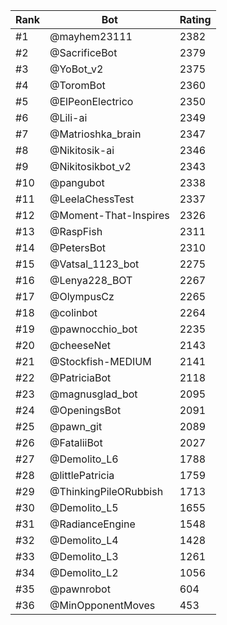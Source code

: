 Rank|Bot|Rating
---|---|---
#1|@mayhem23111|2382
#2|@SacrificeBot|2379
#3|@YoBot_v2|2375
#4|@ToromBot|2360
#5|@ElPeonElectrico|2350
#6|@Lili-ai|2349
#7|@Matrioshka_brain|2347
#8|@Nikitosik-ai|2346
#9|@Nikitosikbot_v2|2343
#10|@pangubot|2338
#11|@LeelaChessTest|2337
#12|@Moment-That-Inspires|2326
#13|@RaspFish|2311
#14|@PetersBot|2310
#15|@Vatsal_1123_bot|2275
#16|@Lenya228_BOT|2267
#17|@OlympusCz|2265
#18|@colinbot|2264
#19|@pawnocchio_bot|2235
#20|@cheeseNet|2143
#21|@Stockfish-MEDIUM|2141
#22|@PatriciaBot|2118
#23|@magnusglad_bot|2095
#24|@OpeningsBot|2091
#25|@pawn_git|2089
#26|@FataliiBot|2027
#27|@Demolito_L6|1788
#28|@littlePatricia|1759
#29|@ThinkingPileORubbish|1713
#30|@Demolito_L5|1655
#31|@RadianceEngine|1548
#32|@Demolito_L4|1428
#33|@Demolito_L3|1261
#34|@Demolito_L2|1056
#35|@pawnrobot|604
#36|@MinOpponentMoves|453
